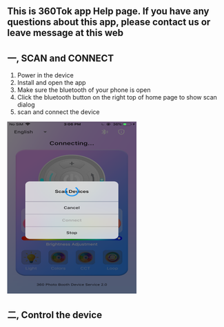 ## This is 360Tok app Help page. If you have any questions about this app, please contact us or leave message at this web ##

## 一, SCAN and CONNECT ##
  1. Power in the device
  2. Install and open the app
  3. Make sure the bluetooth of your phone is open
  4. Click the bluetooth button on the right top of home page to show scan dialog
  5. scan and connect the device
     
![home image](https://github.com/niteapps/360tok/blob/main/1.png)

## 二, Control the device ##
